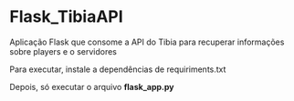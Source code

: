 # Flask_TibiaAPI
Aplicação Flask que consome a API do Tibia para recuperar informações sobre players e o servidores


Para executar, instale a dependências de requiriments.txt 


Depois, só executar o arquivo <strong>flask_app.py</strong>
